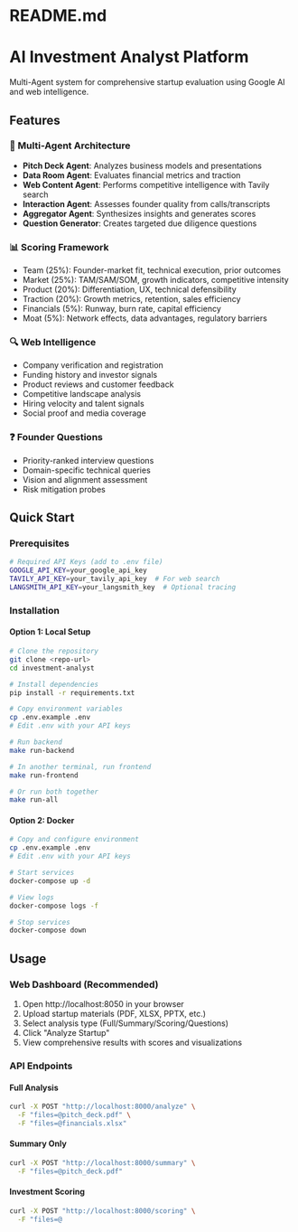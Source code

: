 # README.md
# AI Investment Analyst Platform

Multi-Agent system for comprehensive startup evaluation using Google AI and web intelligence.

## Features

### 🤖 Multi-Agent Architecture
- **Pitch Deck Agent**: Analyzes business models and presentations
- **Data Room Agent**: Evaluates financial metrics and traction
- **Web Content Agent**: Performs competitive intelligence with Tavily search
- **Interaction Agent**: Assesses founder quality from calls/transcripts
- **Aggregator Agent**: Synthesizes insights and generates scores
- **Question Generator**: Creates targeted due diligence questions

### 📊 Scoring Framework
- Team (25%): Founder-market fit, technical execution, prior outcomes
- Market (25%): TAM/SAM/SOM, growth indicators, competitive intensity
- Product (20%): Differentiation, UX, technical defensibility
- Traction (20%): Growth metrics, retention, sales efficiency
- Financials (5%): Runway, burn rate, capital efficiency
- Moat (5%): Network effects, data advantages, regulatory barriers

### 🔍 Web Intelligence
- Company verification and registration
- Funding history and investor signals
- Product reviews and customer feedback
- Competitive landscape analysis
- Hiring velocity and talent signals
- Social proof and media coverage

### ❓ Founder Questions
- Priority-ranked interview questions
- Domain-specific technical queries
- Vision and alignment assessment
- Risk mitigation probes

## Quick Start

### Prerequisites
```bash
# Required API Keys (add to .env file)
GOOGLE_API_KEY=your_google_api_key
TAVILY_API_KEY=your_tavily_api_key  # For web search
LANGSMITH_API_KEY=your_langsmith_key  # Optional tracing
```

### Installation

#### Option 1: Local Setup
```bash
# Clone the repository
git clone <repo-url>
cd investment-analyst

# Install dependencies
pip install -r requirements.txt

# Copy environment variables
cp .env.example .env
# Edit .env with your API keys

# Run backend
make run-backend

# In another terminal, run frontend
make run-frontend

# Or run both together
make run-all
```

#### Option 2: Docker
```bash
# Copy and configure environment
cp .env.example .env
# Edit .env with your API keys

# Start services
docker-compose up -d

# View logs
docker-compose logs -f

# Stop services
docker-compose down
```

## Usage

### Web Dashboard (Recommended)
1. Open http://localhost:8050 in your browser
2. Upload startup materials (PDF, XLSX, PPTX, etc.)
3. Select analysis type (Full/Summary/Scoring/Questions)
4. Click "Analyze Startup"
5. View comprehensive results with scores and visualizations

### API Endpoints

#### Full Analysis
```bash
curl -X POST "http://localhost:8000/analyze" \
  -F "files=@pitch_deck.pdf" \
  -F "files=@financials.xlsx"
```

#### Summary Only
```bash
curl -X POST "http://localhost:8000/summary" \
  -F "files=@pitch_deck.pdf"
```

#### Investment Scoring
```bash
curl -X POST "http://localhost:8000/scoring" \
  -F "files=@